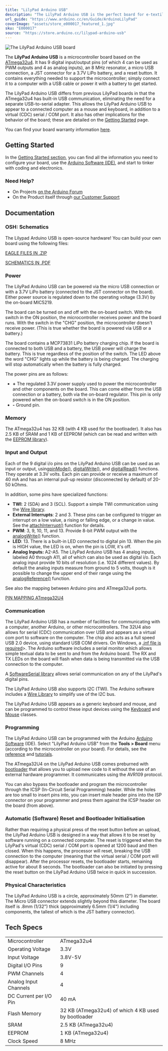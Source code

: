 ```yaml
---
title: "LilyPad Arduino USB"
description: "The LilyPad Arduino USB is the perfect board for e-textiles and wearables projects. It can be sewn to fabric and to power supplies, sensors and actuators with conductive thread. You can attach this board directly to your computer using only a micro USB cable."
url_guide: "https://www.arduino.cc/en/Guide/ArduinoLilyPad"
coverImage: "assets/store_e000017_featured_1.jpg"
sku: "E000017"
source: "https://store.arduino.cc/lilypad-arduino-usb"
---
```


![The LilyPad Arduino USB board](./assets/store_e000017_featured_1.jpg)

The **LilyPad Arduino USB** is a microcontroller board based on the [ATmega32u4](http://www.atmel.com/Images/Atmel-7766-8-bit-AVR-ATmega16U4-32U4_Datasheet.pdf). It has 9 digital input/output pins (of which 4 can be used as PWM outputs and 4 as analog inputs), an 8 MHz resonator, a micro USB connection, a JST connector for a 3.7V LiPo battery, and a reset button. It contains everything needed to support the microcontroller; simply connect it to a computer with a USB cable or power it with a battery to get started.

The LilyPad Arduino USB differs from previous LilyPad boards in that the ATmega32u4 has built-in USB communication, eliminating the need for a separate USB-to-serial adapter. This allows the LilyPad Arduino USB to appear to a connected computer as a mouse and keyboard, in addition to a virtual (CDC) serial / COM port. It also has other implications for the behavior of the board; these are detailed on the [Getting Started](https://www.arduino.cc/en/Guide/ArduinoLilyPadUSB) page.

You can find your board warranty information [here](https://www.arduino.cc/en/Main/warranty).

## Getting Started

In the [Getting Started section](https://www.arduino.cc/en/Guide/ArduinoLilyPadUSB), you can find all the information you need to configure your board, use the [Arduino Software (IDE)](https://www.arduino.cc/en/Main/Software), and start to tinker with coding and electronics.

### Need Help?

* On Projects [on the Arduino Forum](https://forum.arduino.cc/index.php?board=3.0)
* On the Product itself through [our Customer Support](https://support.arduino.cc/hc)

## Documentation

### OSH: Schematics

The Lilypad Arduino USB is open-source hardware! You can build your own board using the following files:

[EAGLE FILES IN .ZIP](https://www.arduino.cc/en/uploads/Main/arduino-lilypad-usb-reference-design.zip) 

[SCHEMATICS IN .PDF](https://www.arduino.cc/en/uploads/Main/arduino-lilypad-usb-schematic.pdf)

### Power

The LilyPad Arduino USB can be powered via the micro USB connection or with a 3.7V LiPo battery (connected to the JST connector on the board). Either power source is regulated down to the operating voltage (3.3V) by the on-board MIC5219.

The board can be turned on and off with the on-board switch. With the switch in the ON position, the microcontroller receives power and the board runs. With the switch in the "CHG" position, the microcontroller doesn't receive power. (This is true whether the board is powered via USB or a battery.)

The board contains a MCP73831 LiPo battery charging chip. If the board is connected to both USB and a battery, the USB power will charge the battery. This is true regardless of the position of the switch. The LED above the word "CHG" lights up while the battery is being charged. The charging will stop automatically when the battery is fully charged.  
  
The power pins are as follows:

* **\+** The regulated 3.3V power supply used to power the microcontroller and other components on the board. This can come either from the USB connection or a battery, both via the on-board regulator. This pin is only powered when the on-board switch is in the ON position.
* **\-** Ground pin.

### Memory

The ATmega32u4 has 32 KB (with 4 KB used for the bootloader). It also has 2.5 KB of SRAM and 1 KB of EEPROM (which can be read and written with the [EEPROM library](https://www.arduino.cc/en/Reference/EEPROM)).

### Input and Output

Each of the 9 digital i/o pins on the LilyPad Arduino USB can be used as an input or output, using[pinMode()](https://www.arduino.cc/reference/en/language/functions/digital-io/pinmode/), [digitalWrite()](https://www.arduino.cc/en/Reference/DigitalWrite), and [digitalRead()](https://www.arduino.cc/reference/en/language/functions/digital-io/digitalread/) functions. They operate at 3.3V volts. Each pin can provide or receive a maximum of 40 mA and has an internal pull-up resistor (disconnected by default) of 20-50 kOhms.

In addition, some pins have specialized functions:

* **TWI**: 2 (SDA) and 3 (SCL). Support a simple TWI communication using the [Wire library](https://www.arduino.cc/en/Reference/Wire).
* **External Interrupts**: 2 and 3\. These pins can be configured to trigger an interrupt on a low value, a rising or falling edge, or a change in value. See the [attachInterrupt()](https://www.arduino.cc/reference/en/language/functions/external-interrupts/attachinterrupt/) function for details.
* **PWM**: 3, 9, 10, 11, and 13\. Provide 8-bit PWM output with the [analogWrite()](https://www.arduino.cc/en/Reference/AnalogWrite) function.
* **LED**: 13\. There is a built-in LED connected to digital pin 13\. When the pin is HIGH value, the LED is on, when the pin is LOW, it's off.
* **Analog Inputs:** A2-A5\. The LilyPad Arduino USB has 4 analog inputs, labeled A0 through A11, all of which can also be used as digital i/o. Each analog input provide 10 bits of resolution (i.e. 1024 different values). By default the analog inputs measure from ground to 5 volts, though is it possible to change the upper end of their range using the [analogReference()](https://www.arduino.cc/reference/en/language/functions/analog-io/analogreference/) function.

See also the mapping between Arduino pins and ATmega32u4 ports.

[PIN MAPPING ATmega32U4](https://www.arduino.cc/en/Hacking/PinMapping32u4)

### Communication

The LilyPad Arduino USB has a number of facilities for communicating with a computer, another Arduino, or other microcontrollers. The 32U4 also allows for serial (CDC) communication over USB and appears as a virtual com port to software on the computer. The chip also acts as a full speed USB 2.0 device, using standard USB COM drivers. On Windows, a [.inf file is required](https://www.arduino.cc/en/Guide/Windows#toc4)\>. The Arduino software includes a serial monitor which allows simple textual data to be sent to and from the Arduino board. The RX and TX LEDs on the board will flash when data is being transmitted via the USB connection to the computer.

A [SoftwareSerial library](https://www.arduino.cc/en/Reference/SoftwareSerial) allows serial communication on any of the LilyPad's digital pins.

The LilyPad Arduino USB also supports I2C (TWI). The Arduino software includes a [Wire Library](https://www.arduino.cc/en/Reference/Wire) to simplify use of the I2C bus.

The LilyPad Arduino USB appears as a generic keyboard and mouse, and can be programmed to control these input devices using the [Keyboard](https://www.arduino.cc/reference/en/language/functions/usb/keyboard/) and [Mouse](https://www.arduino.cc/en/Reference/mouse) classes.

### Programming

The LilyPad Arduino USB can be programmed with the Arduino [Arduino Software](https://www.arduino.cc/en/Main/Software) (IDE). Select "LilyPad Arduino USB" from the **Tools > Board** menu (according to the microcontroller on your board). For details, see the [reference](https://www.arduino.cc/en/Reference/HomePage) and [tutorials](https://www.arduino.cc/en/Tutorial/HomePage).

The ATmega32U4 on the LilyPad Arduino USB comes preburned with [bootloader](https://www.arduino.cc/en/Hacking/Bootloader?from=Tutorial.Bootloader) that allows you to upload new code to it without the use of an external hardware programmer. It communicates using the AVR109 protocol.

You can also bypass the bootloader and program the microcontroller through the ICSP (In-Circuit Serial Programming) header. While the holes are too small to insert pins into, you can insert male header pins into the ISP connector on your programmer and press them against the ICSP header on the board (from above).

### Automatic (Software) Reset and Bootloader Initialisation

Rather than requiring a physical press of the reset button before an upload, the LilyPad Arduino USB is designed in a way that allows it to be reset by software running on a connected computer. The reset is triggered when the LilyPad's virtual (CDC) serial / COM port is opened at 1200 baud and then closed. When this happens, the processor will reset, breaking the USB connection to the computer (meaning that the virtual serial / COM port will disappear). After the processor resets, the bootloader starts, remaining active for about 8 seconds. The bootloader can also be initiated by pressing the reset button on the LilyPad Arduino USB twice in quick in succession.

### Physical Characteristics

The LilyPad Arduino USB is a circle, approximately 50mm (2") in diameter. The Micro USB connector extends slightly beyond this diameter. The board itself is .8mm (1/32") thick (approximately 6.5mm (1/4") including components, the tallest of which is the JST battery connector).

## Tech Specs

|                        |                                                     |
| ---------------------- | --------------------------------------------------- |
| Microcontroller        | ATmega32u4                                          |
| Operating Voltage      | 3.3V                                                |
| Input Voltage          | 3.8V-5V                                             |
| Digital I/O Pins       | 9                                                   |
| PWM Channels           | 4                                                   |
| Analog Input Channels  | 4                                                   |
| DC Current per I/O Pin | 40 mA                                               |
| Flash Memory           | 32 KB (ATmega32u4) of which 4 KB used by bootloader |
| SRAM                   | 2.5 KB (ATmega32u4)                                 |
| EEPROM                 | 1 KB (ATmega32u4)                                   |
| Clock Speed            | 8 MHz                                               |